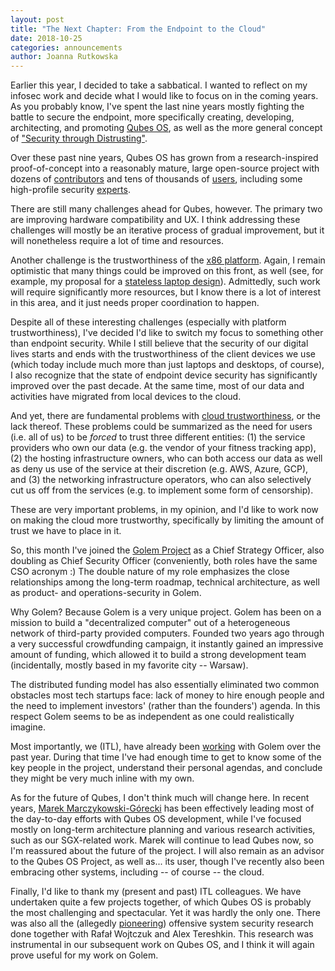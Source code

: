 ```yaml
---
layout: post
title: "The Next Chapter: From the Endpoint to the Cloud"
date: 2018-10-25
categories: announcements
author: Joanna Rutkowska
---
```


Earlier this year, I decided to take a sabbatical. I wanted to reflect on my
infosec work and decide what I would like to focus on in the coming years. As
you probably know, I've spent the last nine years mostly fighting the battle to
secure the endpoint, more specifically creating, developing, architecting, and
promoting [Qubes OS](https://www.qubes-os.org/), as well as the more general
concept of ["Security through
Distrusting"](https://www.blackhat.com/eu-17/briefings.html#security-through-distrusting).

Over these past nine years, Qubes OS has grown from a research-inspired
proof-of-concept into a reasonably mature, large open-source project with
dozens of [contributors](https://www.qubes-os.org/team/) and tens of thousands
of [users](https://www.qubes-os.org/statistics/), including some high-profile
security [experts](https://www.qubes-os.org/experts/).

There are still many challenges ahead for Qubes, however. The primary two are
improving hardware compatibility and UX. I think addressing these challenges
will mostly be an iterative process of gradual improvement, but it will
nonetheless require a lot of time and resources.

Another challenge is the trustworthiness of the [x86
platform](https://blog.invisiblethings.org/papers/2015/x86_harmful.pdf). Again,
I remain optimistic that many things could be improved on this front, as well
(see, for example, my proposal for a [stateless laptop
design](https://blog.invisiblethings.org/papers/2015/state_harmful.pdf)).
Admittedly, such work will require significantly more resources, but I know
there is a lot of interest in this area, and it just needs proper coordination
to happen.

Despite all of these interesting challenges (especially with platform
trustworthiness), I've decided I'd like to switch my focus to something other
than endpoint security. While I still believe that the security of our digital
lives starts and ends with the trustworthiness of the client devices we use
(which today include much more than just laptops and desktops, of course), I
also recognize that the state of endpoint device security has significantly
improved over the past decade. At the same time, most of our data and activities
have migrated from local devices to the cloud.

And yet, there are fundamental problems with [cloud
trustworthiness](https://twitter.com/rootkovska/status/1051392157096001536), or
the lack thereof. These problems could be summarized as the need for users (i.e.
all of us) to be _forced_ to trust three different entities: (1) the service
providers who own our data (e.g. the vendor of your fitness tracking app), (2)
the hosting infrastructure owners, who can both access our data as well as deny
us use of the service at their discretion (e.g. AWS, Azure, GCP), and (3) the
networking infrastructure operators, who can also selectively cut us off from
the services (e.g. to implement some form of censorship).

These are very important problems, in my opinion, and I'd like to work now on
making the cloud more trustworthy, specifically by limiting the amount of trust
we have to place in it.

So, this month I've joined the [Golem Project](https://golem.network/) as a
Chief Strategy Officer, also doubling as Chief Security Officer (conveniently,
both roles have the same CSO acronym :) The double nature of my role emphasizes
the close relationships among the long-term roadmap, technical architecture,
as well as product- and operations-security in Golem.

Why Golem? Because Golem is a very unique project. Golem has been on a mission
to build a "decentralized computer" out of a heterogeneous network of
third-party provided computers. Founded two years ago through a very successful
crowdfunding campaign, it instantly gained an impressive amount of funding,
which allowed it to build a strong development team (incidentally, mostly based
in my favorite city -- Warsaw).

The distributed funding model has also essentially eliminated two common
obstacles most tech startups face: lack of money to hire enough people and the
need to implement investors' (rather than the founders') agenda. In this
respect Golem seems to be as independent as one could realistically imagine.

Most importantly, we (ITL), have already been
[working](https://blog.invisiblethings.org/2018/06/11/graphene-ng.html) with
Golem over the past year. During that time I've had enough time to get to know
some of the key people in the project, understand their personal agendas, and
conclude they might be very much inline with my own.

As for the future of Qubes, I don't think much will change here. In recent
years, [Marek
Marczykowski-Górecki](https://www.qubes-os.org/team/#marek-marczykowski-górecki)
has been effectively leading most of the day-to-day efforts with Qubes OS
development, while I've focused mostly on long-term architecture planning and
various research activities, such as our SGX-related work. Marek will continue
to lead Qubes now, so I'm reassured about the future of the project. I will also
remain as an advisor to the Qubes OS Project, as well as... its user, though I've
recently also been embracing other systems, including -- of course -- the cloud.

Finally, I'd like to thank my (present and past) ITL colleagues. We have
undertaken quite a few projects together, of which Qubes OS is probably the most
challenging and spectacular. Yet it was hardly the only one. There was also all
the (allegedly
[pioneering](https://twitter.com/dwizzzleMSFT/status/1006733071511519232))
offensive system security research done together with Rafał Wojtczuk and Alex
Tereshkin. This research was instrumental in our subsequent work on Qubes OS,
and I think it will again prove useful for my work on Golem.
